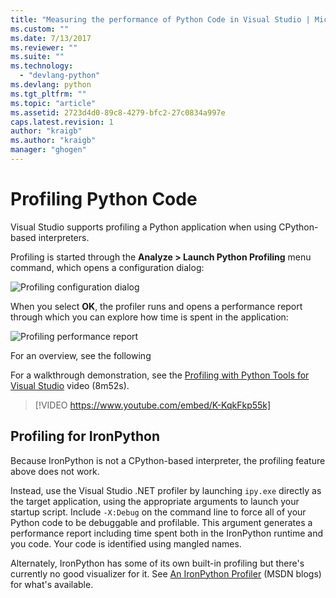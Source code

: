 ```yaml
---
title: "Measuring the performance of Python Code in Visual Studio | Microsoft Docs"
ms.custom: ""
ms.date: 7/13/2017
ms.reviewer: ""
ms.suite: ""
ms.technology: 
  - "devlang-python"
ms.devlang: python
ms.tgt_pltfrm: ""
ms.topic: "article"
ms.assetid: 2723d4d0-89c8-4279-bfc2-27c0834a997e
caps.latest.revision: 1
author: "kraigb"
ms.author: "kraigb"
manager: "ghogen"
---
```


# Profiling Python Code

Visual Studio supports profiling a Python application when using CPython-based interpreters.

Profiling is started through the **Analyze > Launch Python Profiling** menu command, which opens a configuration dialog:

![Profiling configuration dialog](media/profiling-start.png)

When you select **OK**, the profiler runs and opens a performance report through which you can explore how time is spent in the application:

![Profiling performance report](media/profiling-results.png)

For an overview, see the following

For a walkthrough demonstration, see the [Profiling with Python Tools for Visual Studio](http://www.youtube.com/watch?v=K-KqkFkp55k) video (8m52s).

> [!VIDEO https://www.youtube.com/embed/K-KqkFkp55k]

## Profiling for IronPython

Because IronPython is not a CPython-based interpreter, the profiling feature above does not work.

Instead, use the Visual Studio .NET profiler by launching `ipy.exe` directly as the target application, using the appropriate arguments to launch your startup script. Include `-X:Debug` on the command line to force all of your Python code to be debuggable and profilable. This argument generates a performance report including time spent both in the IronPython runtime and you code. Your code is identified using mangled names.

Alternately, IronPython has some of its own built-in profiling but there's currently no good visualizer for it. See [An IronPython Profiler](http://blogs.msdn.com/b/curth/archive/2009/03/29/an-ironpython-profiler.aspx) (MSDN blogs) for what's available.
